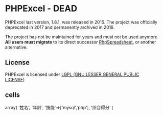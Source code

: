 # PHPExcel - DEAD

PHPExcel last version, 1.8.1, was released in 2015. The project was officially deprecated in 2017 and permanently archived in 2019.

The project has not be maintained for years and must not be used anymore. **All users must migrate** to its direct successor [PhpSpreadsheet](https://github.com/PHPOffice/PhpSpreadsheet), or another alternative.

## License

PHPExcel is licensed under [LGPL (GNU LESSER GENERAL PUBLIC LICENSE)](https://github.com/PHPOffice/PHPExcel/blob/master/license.md)

## cells
array(
  '姓名',
  '年龄',
  '技能'=>['mysql','php'],
  '综合得分'
)
